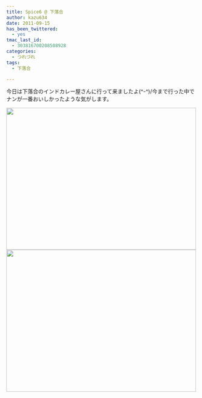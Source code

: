 ```yaml
---
title: Spice6 @ 下落合
author: kazu634
date: 2011-09-15
has_been_twittered:
  - yes
tmac_last_id:
  - 303816700208508928
categories:
  - つれづれ
tags:
  - 下落合

---
```

今日は下落合のインドカレー屋さんに行って来ましたよ(^-^)/今まで行った中でナンが一番おいしかったような気がします。

<img alt="" src="http://blog.kazu634.com/wp-content/uploads/2011/09/slooProImg_20110915230110.jpg" width="500" height="375" class="slooProImg" />

<img alt="" src="http://blog.kazu634.com/wp-content/uploads/2011/09/slooProImg_20110915230116.jpg" width="500" height="375" class="slooProImg" />
